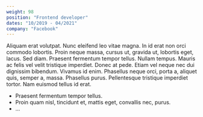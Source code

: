 ```yaml
---
weight: 98
position: "Frontend developer"
dates: "10/2019 - 04/2021"
company: "Facebook"
---
```


Aliquam erat volutpat.  Nunc eleifend leo vitae magna.  In id erat non orci commodo lobortis.  Proin neque massa, cursus ut, gravida ut, lobortis eget, lacus.  Sed diam.  Praesent fermentum tempor tellus.  Nullam tempus.  Mauris ac felis vel velit tristique imperdiet.  Donec at pede.  Etiam vel neque nec dui dignissim bibendum.  Vivamus id enim.  Phasellus neque orci, porta a, aliquet quis, semper a, massa.  Phasellus purus.  Pellentesque tristique imperdiet tortor.  Nam euismod tellus id erat.

* Praesent fermentum tempor tellus.
* Proin quam nisl, tincidunt et, mattis eget, convallis nec, purus.
* ...
